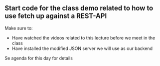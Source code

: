 ## Start code for the class demo related to how to use fetch up against a REST-API

Make sure to:
 - Have watched the videos related to this lecture before we meet in the class
 - Have installed the modified JSON server we will use as our backend

Se agenda for this day for details
